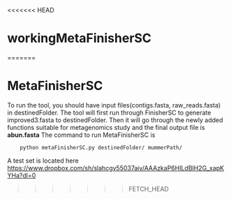 <<<<<<< HEAD
# workingMetaFinisherSC
=======
# MetaFinisherSC
To run the tool, you should have input files(contigs.fasta, raw_reads.fasta) in destinedFolder. The tool will first run through FinisherSC to generate improved3.fasta to destinedFolder. Then it will go through the newly added functions suitable for metagenomics study and the final output file is **abun.fasta**
The command to run MetaFinisherSC is 

        python metaFinisherSC.py destinedFolder/ mummerPath/
        
A test set is located here https://www.dropbox.com/sh/slahcgv55037aiv/AAAzkaP6HILdBlH2G_xapKYHa?dl=0  

        
>>>>>>> FETCH_HEAD
